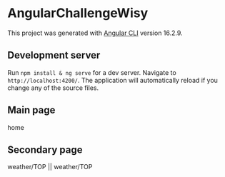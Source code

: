 # AngularChallengeWisy

This project was generated with [Angular CLI](https://github.com/angular/angular-cli) version 16.2.9.

## Development server

Run `npm install & ng serve` for a dev server. Navigate to `http://localhost:4200/`. The application will automatically reload if you change any of the source files.

## Main page 

home

## Secondary page 

weather/TOP || weather/TOP 
